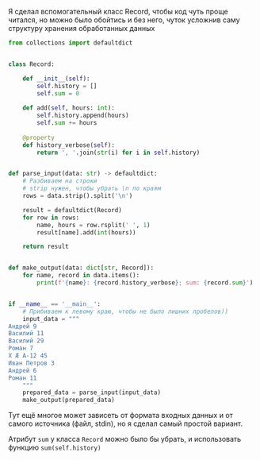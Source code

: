 Я сделал вспомогательный класс Record, чтобы код чуть проще читался, но можно было обойтись и без него, чуток усложнив саму структуру хранения обработанных данных

```python
from collections import defaultdict


class Record:

    def __init__(self):
        self.history = []
        self.sum = 0
    
    def add(self, hours: int):
        self.history.append(hours)
        self.sum += hours
    
    @property
    def history_verbose(self):
        return ', '.join(str(i) for i in self.history)


def parse_input(data: str) -> defaultdict:
    # Разбиваем на строки
    # strip нужен, чтобы убрать \n по краям
    rows = data.strip().split('\n')

    result = defaultdict(Record)
    for row in rows:
        name, hours = row.rsplit(' ', 1)
        result[name].add(int(hours))

    return result


def make_output(data: dict[str, Record]):
    for name, record in data.items():
        print(f'{name}: {record.history_verbose}; sum: {record.sum}')


if __name__ == '__main__':
    # Прибиваем к левому краю, чтобы не было лишних пробелов))
    input_data = """
Андрей 9
Василий 11
Василий 29
Роман 7
X Æ A-12 45
Иван Петров 3
Андрей 6
Роман 11
    """
    prepared_data = parse_input(input_data)
    make_output(prepared_data)

```

Тут ещё многое может зависеть от формата входных данных и от самого источника (файл, stdin), но я сделал самый простой вариант.

Атрибут `sum` у класса `Record` можно было бы убрать, и использовать функцию `sum(self.history)`
